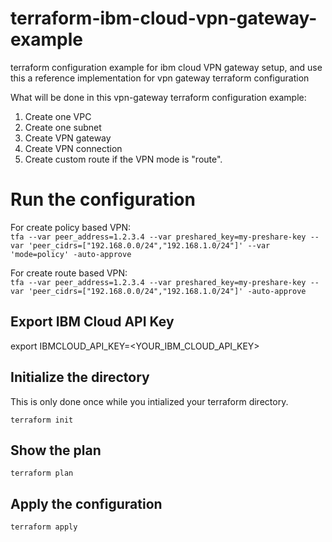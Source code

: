 # terraform-ibm-cloud-vpn-gateway-example
terraform configuration example for ibm cloud VPN gateway setup, and use this a reference implementation for vpn gateway terraform configuration

What will be done in this vpn-gateway terraform configuration example:
1. Create one VPC
2. Create one subnet
3. Create VPN gateway
4. Create VPN connection
5. Create custom route if the VPN mode is "route".

# Run the configuration
For create policy based VPN:  
`tfa --var peer_address=1.2.3.4 --var preshared_key=my-preshare-key --var 'peer_cidrs=["192.168.0.0/24","192.168.1.0/24"]' --var 'mode=policy' -auto-approve`

For create route based VPN:  
`tfa --var peer_address=1.2.3.4 --var preshared_key=my-preshare-key --var 'peer_cidrs=["192.168.0.0/24","192.168.1.0/24"]' -auto-approve`

## Export IBM Cloud API Key
export IBMCLOUD_API_KEY=<YOUR_IBM_CLOUD_API_KEY>

## Initialize the directory
This is only done once while you intialized your terraform directory.

`terraform init`


## Show the plan
`terraform plan`


## Apply the configuration
`terraform apply`